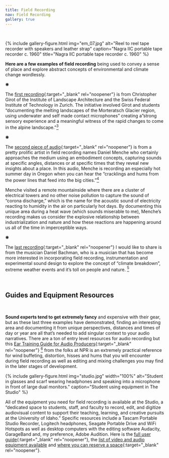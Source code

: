 ```yaml
---
title: Field Recording
nav: Field Recording
gallery: true
---
```


<br>

{% include gallery-figure.html img="em_07.jpg" alt="Reel to reel tape recorder with speakers and leather strap" caption="Nagra IIC portable tape recorder c. 1960" title="Nagra IIC portable tape recorder c. 1960" %}

**Here are a few examples of field recording** being used to convey a sense of place and explore abstract concepts of environmental and climate change wordlessly.

<div class="symbol-container">
    <p class="symbol">&#10042;</p>
</div>

The [first recording](https://landscapearchitecture.bandcamp.com/album/melting-landscapes){:target="_blank" rel="noopener"} is from Christopher Girot of the Institute of Landscape Architecture and the Swiss Federal Institute of Technology in Zurich. The initiative involved Girot and students “documenting the melting landscapes of the Morteratsch Glacier region, using underwater and self made contact microphones” creating a”strong sensory experience and a meaningful witness of the rapid changes to come in the alpine landscape.”[<sup>3</sup>](8_conclusion.html#notes)

<div class="symbol-container">
    <p class="symbol">&#10042;</p>
</div>

The [second piece of audio](https://danielmenche.bandcamp.com/album/from-here-to-electricity){:target="_blank" rel="noopener"} is from a pretty prolific artist in field recording names Daniel Menche who certainly approaches the medium using an embodiment concepts, capturing sounds at specific angles, distances or at specific times that they reveal new insights about a place. In this audio, Menche is recording an especially hot summer day in Oregon when you can hear the “cracklings and hums from the power lines that feed into the big cities.”[<sup>4</sup>](8_conclusion.html#notes)

Menche visited a remote mountainside where there are a cluster of electrical towers and no other noise pollution to capture the sound of “corona discharge,” which is the name for the acoustic sound of electricity reacting to humidity in the air on particularly hot days. By documenting this unique area during a heat wave (which sounds miserable to me), Menche’s recording makes us consider the explosive relationship between industrialization and nature and how these reactions are happening around us all of the time in imperceptible ways. 

<div class="symbol-container">
    <p class="symbol">&#10042;</p>
</div>

The [last recording](https://danielbachman.bandcamp.com/track/wildfire-smoke-over-old-rag){:target="_blank" rel="noopener"} I would like to share is from the musician Daniel Bachman, who is a musician that has become more interested in incorporating field recording, instrumentation and experimental sound design to explore the concept of “climate breakdown”, extreme weather events and it’s toll on people and nature. [<sup>5</sup>](8_conclusion.html#notes)

<br>

## Guides and Equipment Resources

<br>

**Sound experts tend to get extremely fancy** and expensive with their gear, but as these last three examples have demonstrated, finding an interesting area and documenting it from unique perspectives, distances and times of day or year are all that’s needed to add singular context to your audio narratives. There are a ton of entry level resources for audio recording but this [Ear Training Guide for Audio Producers](https://training.npr.org/2017/01/31/the-ear-training-guide-for-audio-producers/){:target="_blank" rel="noopener"} [<sup>6</sup>](8_conclusion.html#notes) from the folks at NPR is an extremely practical reference for wind buffeting, distortion, hisses and hums that you will encounter during field recording as well as editing and mixing challenges you may find in the later stages of development. 

{% include gallery-figure.html img="studio.jpg" width="100%" alt="Student in glasses and scarf wearing headphones and speaking into a microphone in front of large dual monitors." caption="Student using equipment in The Studio" %} 

All of the equipment you need for field recording is available at the Studio, a “dedicated space to students, staff, and faculty to record, edit, and digitize audiovisual content to support their teaching, learning, and creative pursuits at the University of Idaho.” Specific resources include a Tascam Portable Studio Recorder, Logitech headphones, Seagate Portable Drive and WiFi Hotspots as well as desktop computers with the editing software Audacity, GarageBand and, my preference, Adobe Audition. Here is the [full user guide](https://vandalsuidaho-my.sharepoint.com/:w:/g/personal/hanwendong_uidaho_edu/EZe6R_SuDnZCm2xK7vepWwsBbKSxVMyrv34ANJF66OFxSw?e=VHFEqq){:target="_blank" rel="noopener"}, the [list of video and audio equipment available](https://www.lib.uidaho.edu/studio/loanable.html) and [where you can reserve a space](https://libcal.uidaho.edu/reserve/AV){:target="_blank" rel="noopener"}.


<br>


